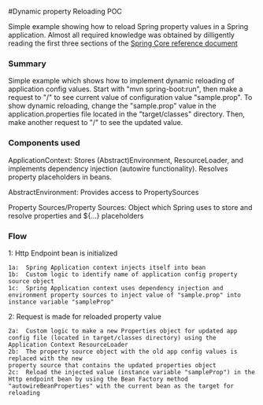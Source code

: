 #Dynamic property Reloading POC

Simple example showing how to reload Spring property values in a Spring application. Almost all required knowledge was obtained by dilligently reading the first three sections of the [Spring Core reference document](https://docs.spring.io/spring/docs/current/spring-framework-reference/core.html#spring-core)

### Summary

Simple example which shows how to implement dynamic reloading of application config values.  Start with "mvn spring-boot:run", then make a request to "/" to see current value of configuration value "sample.prop".  To show dynamic reloading, change the "sample.prop" value in the application.properties file located in the "target/classes" directory.  Then, make another request to "/" to see the updated value.

### Components used

ApplicationContext: Stores (Abstract)Environment, ResourceLoader, and implements dependency injection (autowire functionality).  Resolves property placeholders in beans.

AbstractEnvironment: Provides access to PropertySources

Property Sources/Property Sources: Object which Spring uses to store and resolve properties and ${...} placeholders

### Flow

1: Http Endpoint bean is initialized

	1a:  Spring Application context injects itself into bean
	1b:  Custom logic to identify name of application config property source object
	1c:  Spring Application context uses dependency injection and environment property sources to inject value of "sample.prop" into instance variable "sampleProp"

2: 	Request is made for reloaded property value

	2a:  Custom logic to make a new Properties object for updated app config file (located in target/classes directory) using the Application Context ResourceLoader
	2b:  The property source object with the old app config values is replaced with the new
	property source that contains the updated properties object
	2c:  Reload the injected value (instance variable "sampleProp") in the Http endpoint bean by using the Bean Factory method "autowireBeanProperties" with the current bean as the target for reloading